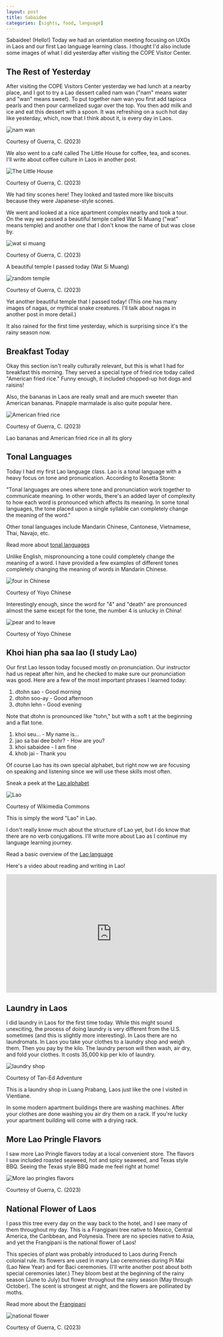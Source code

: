 ```yaml
---
layout: post
title: Sabaidee
categories: [sights, food, language]
---
```


Sabaidee! (Hello!) Today we had an orientation meeting focusing on UXOs in Laos and our first Lao language learning class. I thought I'd also include some images of what I did yesterday after visiting the COPE Visitor Center. 

## The Rest of Yesterday

After visiting the COPE Visitors Center yesterday we had lunch at a nearby place, and I got to try a Lao dessert called nam wan ("nam" means water and "wan" means sweet). To put together nam wan you first add tapioca pearls and then pour carmelized sugar over the top. You then add milk and ice and eat this dessert with a spoon. It was refreshing on a such hot day like yesterday, which, now that I think about it, is every day in Laos.  

![nam wan](https://lh3.googleusercontent.com/pw/AIL4fc902legd2TvjBlOsKkb0Tk93BC_X2asM_J3OTpqM7NEm1gsBvKEJxjtEXdYZpuzX5X5JmKq1-cQi8FBHCzfD5HtqY7CFvCUhslh92kO3Zz5ZOg2p3_j=w1000)

Courtesy of Guerra, C. (2023)

We also went to a café called The Little House for coffee, tea, and scones. I'll write about coffee culture in Laos in another post. 

![The Little House](https://lh3.googleusercontent.com/pw/AIL4fc8gQ7xG1VwGGeMEu3Gni1MiwN7rUTo1TwTmBEZwYnNAOcqR9R56p8H9pp6CbEagVhIOaf5HjdUUIUpWiyJydul5kFJNwF3za4XeAWZLWDM8AZHNsZfb=w1000)

Courtesy of Guerra, C. (2023)

We had tiny scones here! They looked and tasted more like biscuits because they were Japanese-style scones. 

We went and looked at a nice apartment complex nearby and took a tour. On the way we passed a beautiful temple called Wat Si Muang ("wat" means temple) and another one that I don't know the name of but was close by. 

![wat si muang](https://lh3.googleusercontent.com/pw/AIL4fc_jfYlhlNglFbckEi4CtU9Rl4YoLT1Cv30QleoMdpYaUnBcKisJVdJP0DzVGmeowRJhW7rEkTdoD80Yv-OhCCjXq0xfPa9nRuk73ycphYStm56kFD-y=w1000)

Courtesy of Guerra, C. (2023)

A beautiful temple I passed today (Wat Si Muang)

![random temple](https://lh3.googleusercontent.com/pw/AIL4fc83bJiljesPD0WL5hgxJ2AWOxqtpqABmcnl2j6sKHFtLif-rvmwpAzoDkdemVtgBxND8lIe4sfM6NJce_6IWy8sXVXOL3bR6OgqdNY5TKdUL32l0F3J=w1000)

Courtesy of Guerra, C. (2023)

Yet another beautiful temple that I passed today! (This one has many images of nagas, or mythical snake creatures. I'll talk about nagas in another post in more detail.)

It also rained for the first time yesterday, which is surprising since it's the rainy season now.

## Breakfast Today

Okay this section isn't really culturally relevant, but this is what I had for breakfast this morning. They served a special type of fried rice today called "American fried rice." Funny enough, it included chopped-up hot dogs and raisins! 

Also, the bananas in Laos are really small and are much sweeter than American bananas. Pinapple marmalade is also quite popular here. 

![American fried rice](https://lh3.googleusercontent.com/pw/AIL4fc-vdslsBcYdPifWLy31f3fZVbpkbb41328fO5jqbVOvlBlXu87B5iqh_E6oQbRefe_JhS728AM7SLzZV_vfrKg0NcbZGyQrkvLrALDIBVXX3G9zzbNx=w1000)

Courtesy of Guerra, C. (2023)

Lao bananas and American fried rice in all its glory

## Tonal Languages

Today I had my first Lao language class. Lao is a tonal language with a heavy focus on tone and pronunication. According to Rosetta Stone:

"Tonal languages are ones where tone and pronunciation work together to communicate meaning. In other words, there's an added layer of complexity to how each word is pronounced which affects its meaning. In some tonal languages, the tone placed upon a single syllable can completely change the meaning of the word." 

Other tonal languages include Mandarin Chinese, Cantonese, Vietnamese, Thai, Navajo, etc. 

Read more about [tonal languages](https://blog.rosettastone.com/what-are-tonal-languages/#:~:text=Tonal%20languages%20are%20ones%20where,the%20meaning%20of%20the%20word!)

Unlike English, mispronouncing a tone could completely change the meaning of a word. I have provided a few examples of different tones completely changing the meaning of words in Mandarin Chinese. 

![four in Chinese](https://cdn.yoyochinese.com/attachment/upload/blog/image/4_death_0.png)

Courtesy of Yoyo Chinese

Interestingly enough, since the word for "4" and "death" are pronounced almost the same except for the tone, the number 4 is unlucky in China!

![pear and to leave](https://cdn.yoyochinese.com/attachment/upload/blog/image/pear_leave.png)

Courtesy of Yoyo Chinese

## Khoi hian pha saa lao (I study Lao)

Our first Lao lesson today focused mostly on pronunciation. Our instructor had us repeat after him, and he checked to make sure our pronunciation was good. Here are a few of the most important phrases I learned today:

1. dtohn sao - Good morning
2. dtohn soo-ay - Good afternoon
3. dtohn lehn - Good evening

Note that dtohn is pronounced like "tohn," but with a soft t at the beginning and a flat tone.

1. khoi seu... - My name is... 
2. jao sa bai dee bohr? - How are you? 
3. khoi sabaidee - I am fine
4. khob jai - Thank you

Of course Lao has its own special alphabet, but right now we are focusing on speaking and listening since we will use these skills most often. 

Sneak a peek at the [Lao alphabet](https://www.luangprabang-laos.com/The-Lao-alphabet)

![Lao](https://upload.wikimedia.org/wikipedia/commons/thumb/c/cd/Laos_in_Lao.svg/1200px-Laos_in_Lao.svg.png)

Courtesy of Wikimedia Commons

This is simply the word "Lao" in Lao. 

I don't really know much about the structure of Lao yet, but I do know that there are no verb conjugations. I'll write more about Lao as I continue my language learning journey. 

Read a basic overview of the [Lao language](https://www.laos-guide-999.com/lao-language.html)

Here's a video about reading and writing in Lao! 

<iframe width="560" height="315" src="https://www.youtube.com/embed/igyQEk57vXw?si=1I1zGbS_qyqPqoed" title="YouTube video player" frameborder="0" allow="accelerometer; autoplay; clipboard-write; encrypted-media; gyroscope; picture-in-picture; web-share" allowfullscreen></iframe>

## Laundry in Laos

I did laundry in Laos for the first time today. While this might sound unexciting, the process of doing laundry is very different from the U.S. sometimes (and this is slightly more interesting). In Laos there are no laundromats. In Laos you take your clothes to a laundry shop and weigh them. Then you pay by the kilo. The laundry person will then wash, air dry, and fold your clothes. It costs 35,000 kip per kilo of laundry. 

![laundry shop](https://tanedventure.files.wordpress.com/2015/09/dscf9148.jpg?w=660)

Courtesy of Tan-Ed Adventure

This is a laundry shop in Luang Prabang, Laos just like the one I visited in Vientiane. 

In some modern apartment buildings there are washing machines. After your clothes are done washing you air dry them on a rack. If you're lucky your apartment building will come with a drying rack.

## More Lao Pringle Flavors

I saw more Lao Pringle flavors today at a local convenient store. The flavors I saw included roasted seaweed, hot and spicy seaweed, and Texas style BBQ. Seeing the Texas style BBQ made me feel right at home!

![More lao pringles flavors](https://lh3.googleusercontent.com/pw/AIL4fc-pdp50Iwr0hJW44MZiu8mgXpo25zCVHtlmZFegqGCX-2MB2ZxJiMEbT9prViGwwkdFd_khKIHo7Wc0WqLYwhfZJgwNQYLKc3QI0mfn15diXaE_QAVv=w1000)

Courtesy of Guerra, C. (2023)

## National Flower of Laos

I pass this tree every day on the way back to the hotel, and I see many of them throughout my day. This is a Frangipani tree native to Mexico, Central America, the Caribbean, and Polynesia. There are no species native to Asia, and yet the Frangipani is the national flower of Laos!

This species of plant was probably introduced to Laos during French colonial rule. Its flowers are used in many Lao ceremonies during Pi Mai (Lao New Year) and for Baci ceremonies. (I'll write another post about both special ceremonies later.) They bloom best at the beginning of the rainy season (June to July) but flower throughout the rainy season (May through October). The scent is strongest at night, and the flowers are pollinated by moths.

Read more about the [Frangipani](https://www.pha-tad-ke.com/frangipani/#:~:text=The%20various%20species%20of%20Frangipani,the%20national%20flower%20of%20Laos!)

![national flower](https://lh3.googleusercontent.com/pw/AIL4fc-JfbIDd2WL63tXsxf85JzWS9WsHRExRLOPElkncGEMWM6f0us2E5iNk_dQXLXK2lewQ46pGK57rvWjr3axcbR2zXNBevlhLlWc-R-E8jUSHc0cvAIM=w1000)

Courtesy of Guerra, C. (2023)

<!-- Hello and welcome. The only purpose of this post is to greet you when your site comes alive for the first time.  
This post will demonstrate some of the more common content & elements found in posts.  
Feel free to delete this post when you are ready to publish your first post.  

Lorem ipsum dolor sit amet, consectetur adipiscing elit. Fusce bibendum neque eget nunc mattis eu sollicitudin enim tincidunt. Vestibulum lacus tortor, ultricies id dignissim ac, bibendum in velit.

## Some great heading (h2)

Proin convallis mi ac felis pharetra aliquam. Curabitur dignissim accumsan rutrum. In arcu magna, aliquet vel pretium et, molestie et arcu.


Mauris lobortis nulla et felis ullamcorper bibendum. Phasellus et hendrerit mauris. Proin eget nibh a massa vestibulum pretium. Suspendisse eu nisl a ante aliquet bibendum quis a nunc. Praesent varius interdum vehicula. Aenean risus libero, placerat at vestibulum eget, ultricies eu enim. Praesent nulla tortor, malesuada adipiscing adipiscing sollicitudin, adipiscing eget est.

## Another great heading (h2)

Lorem ipsum dolor sit amet, consectetur adipiscing elit. Fusce bibendum neque eget nunc mattis eu sollicitudin enim tincidunt. Vestibulum lacus tortor, ultricies id dignissim ac, bibendum in velit.

### Some great subheading (h3)

Proin convallis mi ac felis pharetra aliquam. Curabitur dignissim accumsan rutrum. In arcu magna, aliquet vel pretium et, molestie et arcu. Mauris lobortis nulla et felis ullamcorper bibendum.

Phasellus et hendrerit mauris. Proin eget nibh a massa vestibulum pretium. Suspendisse eu nisl a ante aliquet bibendum quis a nunc.

### Some great subheading (h3)

Praesent varius interdum vehicula. Aenean risus libero, placerat at vestibulum eget, ultricies eu enim. Praesent nulla tortor, malesuada adipiscing adipiscing sollicitudin, adipiscing eget est.

> This quote will *change* your life. It will reveal the <i>secrets</i> of the universe, and all the wonders of humanity. Don't <em>misuse</em> it.

Lorem ipsum dolor sit amet, consectetur adipiscing elit. Fusce bibendum neque eget nunc mattis eu sollicitudin enim tincidunt.

### Some great subheading (h3)

Vestibulum lacus tortor, ultricies id dignissim ac, bibendum in velit. Proin convallis mi ac felis pharetra aliquam. Curabitur dignissim accumsan rutrum.

In arcu magna, aliquet vel pretium et, molestie et arcu. Mauris lobortis nulla et felis ullamcorper bibendum. Phasellus et hendrerit mauris.

#### You might want a sub-subheading (h4)

In arcu magna, aliquet vel pretium et, molestie et arcu. Mauris lobortis nulla et felis ullamcorper bibendum. Phasellus et hendrerit mauris.

In arcu magna, aliquet vel pretium et, molestie et arcu. Mauris lobortis nulla et felis ullamcorper bibendum. Phasellus et hendrerit mauris.

#### But it's probably overkill (h4)

In arcu magna, aliquet vel pretium et, molestie et arcu. Mauris lobortis nulla et felis ullamcorper bibendum. Phasellus et hendrerit mauris.

##### Could be a smaller sub-heading, `pacman` (h5)

In arcu magna, aliquet vel pretium et, molestie et arcu. Mauris lobortis nulla et felis ullamcorper bibendum. Phasellus et hendrerit mauris.

###### Small yet significant sub-heading  (h6)

In arcu magna, aliquet vel pretium et, molestie et arcu. Mauris lobortis nulla et felis ullamcorper bibendum. Phasellus et hendrerit mauris.

### Highlight the code please!!

{% highlight c %}
float Q_rsqrt( float number )
{
	long i;
	float x2, y;
	const float threehalfs = 1.5F;

	x2 = number * 0.5F;
	y  = number;
	i  = * ( long * ) &y;                       // evil floating point bit level hacking
	i  = 0x5f3759df - ( i >> 1 );               // what the fuck? 
	y  = * ( float * ) &i;
	y  = y * ( threehalfs - ( x2 * y * y ) );   // 1st iteration
//	y  = y * ( threehalfs - ( x2 * y * y ) );   // 2nd iteration, this can be removed

	return y;
}
{% endhighlight %}

### Oh hai, an unordered list!!

In arcu magna, aliquet vel pretium et, molestie et arcu. Mauris lobortis nulla et felis ullamcorper bibendum. Phasellus et hendrerit mauris.

- First item, yo
- Second item, dawg
- Third item, what what?!
- Fourth item, fo sheezy my neezy

### Oh hai, an ordered list!!

In arcu magna, aliquet vel pretium et, molestie et arcu. Mauris lobortis nulla et felis ullamcorper bibendum. Phasellus et hendrerit mauris.

1. First item, yo
2. Second item, dawg
3. Third item, what what?!
4. Fourth item, fo sheezy my neezy

## Headings are cool! (h2)

Proin eget nibh a massa vestibulum pretium. Suspendisse eu nisl a ante aliquet bibendum quis a nunc. Praesent varius interdum vehicula. Aenean risus libero, placerat at vestibulum eget, ultricies eu enim. Praesent nulla tortor, malesuada adipiscing adipiscing sollicitudin, adipiscing eget est.

Praesent nulla tortor, malesuada adipiscing adipiscing sollicitudin, adipiscing eget est.

Proin eget nibh a massa vestibulum pretium. Suspendisse eu nisl a ante aliquet bibendum quis a nunc.

### Tables

Title 1               | Title 2               | Title 3               | Title 4
--------------------- | --------------------- | --------------------- | ---------------------
lorem                 | lorem ipsum           | lorem ipsum dolor     | lorem ipsum dolor sit
lorem ipsum dolor sit | lorem ipsum dolor sit | lorem ipsum dolor sit | lorem ipsum dolor sit
lorem ipsum dolor sit | lorem ipsum dolor sit | lorem ipsum dolor sit | lorem ipsum dolor sit
lorem ipsum dolor sit | lorem ipsum dolor sit | lorem ipsum dolor sit | lorem ipsum dolor sit

Title 1 | Title 2 | Title 3 | Title 4
--- | --- | --- | ---
lorem | lorem ipsum | lorem ipsum dolor | lorem ipsum dolor sit
lorem ipsum dolor sit amet | lorem ipsum dolor sit amet consectetur | lorem ipsum dolor sit amet | lorem ipsum dolor sit
lorem ipsum dolor | lorem ipsum | lorem | lorem ipsum
lorem ipsum dolor | lorem ipsum dolor sit | lorem ipsum dolor sit amet | lorem ipsum dolor sit amet consectetur -->
